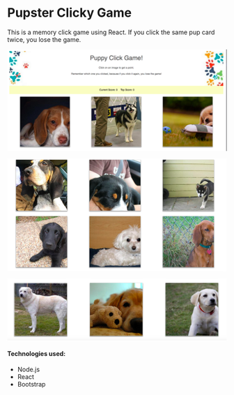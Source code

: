 <h1>Pupster Clicky Game</h1>

<p>This is a memory click game using React. If you click the same pup card twice, you lose the game.</p>

![App Image](/src/pupClickyOne.png)
<br>

![App Image](/src/pupClickyTwo.png)
<br>

![App Image](/src/pupClickyThree.png)
<br>

<h4>Technologies used:</h4>
<ul>
  <li>Node.js</li>
  <li>React</li>
  <li>Bootstrap</li>
</ul>
